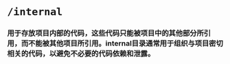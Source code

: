 # `/internal`

### 用于存放项目内部的代码，这些代码只能被项目中的其他部分所引用，而不能被其他项目所引用。internal目录通常用于组织与项目密切相关的代码，以避免不必要的代码依赖和泄露。
